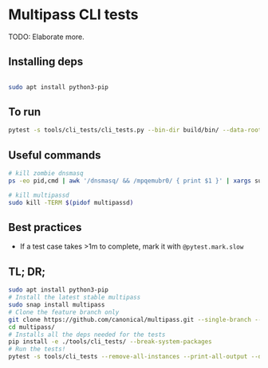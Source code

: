 # Multipass CLI tests

TODO: Elaborate more.

## Installing deps

```bash

sudo apt install python3-pip

```

## To run

```bash
pytest -s tools/cli_tests/cli_tests.py --bin-dir build/bin/ --data-root=/tmp/multipass-test --remove-all-instances -vv
```

## Useful commands

```bash
# kill zombie dnsmasq
ps -eo pid,cmd | awk '/dnsmasq/ && /mpqemubr0/ { print $1 }' | xargs sudo kill -9

# kill multipassd
sudo kill -TERM $(pidof multipassd)
```

## Best practices

* If a test case takes >1m to complete, mark it with `@pytest.mark.slow`

## TL; DR;

```bash
sudo apt install python3-pip
# Install the latest stable multipass
sudo snap install multipass
# Clone the feature branch only
git clone https://github.com/canonical/multipass.git --single-branch --branch feature/cli-tests
cd multipass/
# Installs all the deps needed for the tests
pip install -e ./tools/cli_tests/ --break-system-packages
# Run the tests!
pytest -s tools/cli_tests --remove-all-instances --print-all-output --daemon-controller=snap -vv
```
